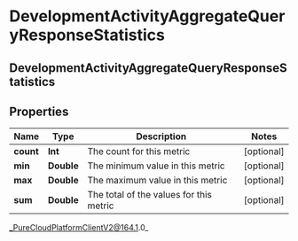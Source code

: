 # DevelopmentActivityAggregateQueryResponseStatistics

## DevelopmentActivityAggregateQueryResponseStatistics

## Properties

|Name | Type | Description | Notes|
|------------ | ------------- | ------------- | -------------|
| **count** | **Int** | The count for this metric | [optional] |
| **min** | **Double** | The minimum value in this metric | [optional] |
| **max** | **Double** | The maximum value in this metric | [optional] |
| **sum** | **Double** | The total of the values for this metric | [optional] |



_PureCloudPlatformClientV2@164.1.0_
